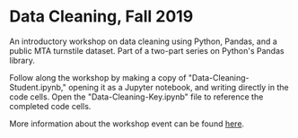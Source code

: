 # Data Cleaning, Fall 2019
An introductory workshop on data cleaning using Python, Pandas, and a public MTA turnstile dataset. Part of a two-part series on Python's Pandas library.

Follow along the workshop by making a copy of "Data-Cleaning-Student.ipynb," opening it as a Jupyter notebook, and writing directly in the code cells. Open the "Data-Cleaning-Key.ipynb" file to reference the completed code cells.

More information about the workshop event can be found [here](https://csc.barnard.edu/events/pandas-workshop-i).
